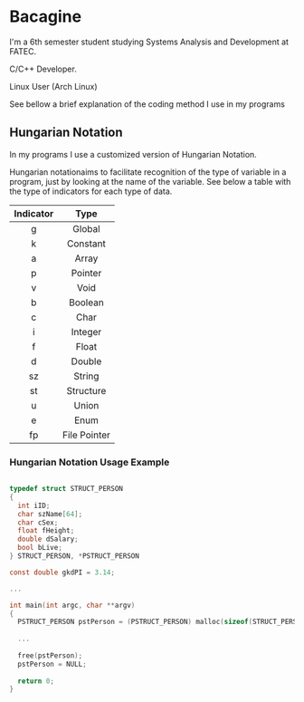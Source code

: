 # Bacagine

I'm a 6th semester student studying Systems Analysis and Development at FATEC.

C/C++ Developer.

Linux User (Arch Linux)

See bellow a brief explanation of the coding method I use in my programs

## Hungarian Notation
In my programs I use a customized version of Hungarian Notation.

Hungarian notationaims to facilitate recognition of the type of variable in a program, just by looking at the name of the variable.
See below a table with the type of indicators for each type of data.

| Indicator    | Type         |
| :---------:  | :-------:    |
| g            | Global       |
| k            | Constant     |
| a            | Array        | 
| p            | Pointer      |
| v            | Void         |
| b            | Boolean      |
| c            | Char         |
| i            | Integer      |
| f            | Float        |
| d            | Double       |
| sz           | String       |
| st           | Structure    |
| u            | Union        |
| e            | Enum         |
| fp           | File Pointer |

### Hungarian Notation Usage Example
```c

typedef struct STRUCT_PERSON
{
  int iID;
  char szName[64];
  char cSex;
  float fHeight;
  double dSalary;
  bool bLive;
} STRUCT_PERSON, *PSTRUCT_PERSON

const double gkdPI = 3.14; 

...

int main(int argc, char **argv)
{
  PSTRUCT_PERSON pstPerson = (PSTRUCT_PERSON) malloc(sizeof(STRUCT_PERSON);
  
  ...
  
  free(pstPerson);
  pstPerson = NULL;
  
  return 0;
}

```

